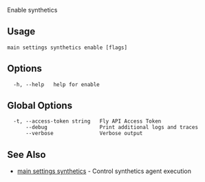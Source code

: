 Enable synthetics

## Usage
~~~
main settings synthetics enable [flags]
~~~

## Options

~~~
  -h, --help   help for enable
~~~

## Global Options

~~~
  -t, --access-token string   Fly API Access Token
      --debug                 Print additional logs and traces
      --verbose               Verbose output
~~~

## See Also

* [main settings synthetics](/docs/flyctl/main-settings-synthetics/)	 - Control synthetics agent execution

